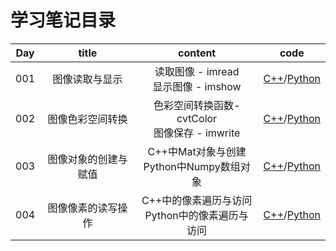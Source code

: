 <!--
 * @Author       : Bingqiang Zhou
 * @Date         : 2021-01-24 18:15:02
 * @LastEditors  : Bingqiang Zhou
 * @LastEditTime : 2021-01-24 20:12:50
 * @Description  : 
-->

# 学习笔记目录

| Day | title | content | code |
| :---: | :---: | :---: | :---: |
| 001 | 图像读取与显示 | 读取图像 - imread</br>显示图像 - imshow | [C++](../../CPP/codes/day001.cpp)/[Python](../../Python/day001.py)
| 002 | 图像色彩空间转换 | 色彩空间转换函数- cvtColor </br> 图像保存 - imwrite | [C++](../../CPP/codes/day002.cpp)/[Python](../../Python/day002.py)
| 003 | 图像对象的创建与赋值 | C++中Mat对象与创建 </br> Python中Numpy数组对象 | [C++](../../CPP/codes/day003.cpp)/[Python](../../Python/day003.py)
| 004 | 图像像素的读写操作 | C++中的像素遍历与访问 </br> Python中的像素遍历与访问 | [C++](../../CPP/codes/day004.cpp)/[Python](../../Python/day004.py)
